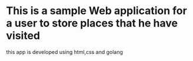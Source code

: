 # This is a sample Web application for a user to store places that he have visited

  this app is developed using html,css and golang